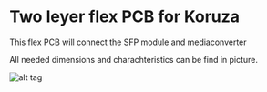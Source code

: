 # Two leyer flex PCB for Koruza

This flex PCB will connect the SFP module and mediaconverter

All needed dimensions and charachteristics can be find in picture.

![alt tag]()

